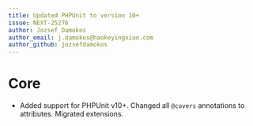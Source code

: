 ```yaml
---
title: Updated PHPUnit to version 10+
issue: NEXT-25276
author: Jozsef Damokos
author_email: j.damokos@haokeyingxiao.com
author_github: jozsefdamokos
---
```

# Core
* Added support for PHPUnit v10+. Changed all `@covers` annotations to attributes. Migrated extensions.
